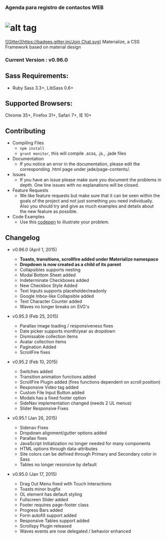 ### Agenda para registro de contactos WEB

![alt tag](https://raw.github.com/dogfalo/materialize/master/images/materialize.gif)
===========

[![Gitter](https://badges.gitter.im/Join Chat.svg)](https://gitter.im/Dogfalo/materialize?utm_source=badge&utm_medium=badge&utm_campaign=pr-badge&utm_content=badge)
Materialize, a CSS Framework based on material design

### Current Version : v0.96.0

## Sass Requirements:
- Ruby Sass 3.3+, LibSass 0.6+

## Supported Browsers:
Chrome 35+, Firefox 31+, Safari 7+, IE 10+

## Contributing
- Compiling Files
  - `npm install`
  - `grunt monitor`, this will compile .scss, .js., .jade files
- Documentation
  - If you notice an error in the documentation, please edit the corresponding .html page under jade/page-contents/.
- Issues
  - If you have an issue please make sure you document the problems in depth. One line issues with no explanations will be closed.
- Feature Requests
  - We like feature requests but make sure that it can be seen within the goals of the project and not just something you need individually. Also you should try and give as much examples and details about the new feature as possible.
- Code Examples
  - Use this [codepen](http://codepen.io/Dogfalo/pen/xbzPQV) to illustrate your problem.

## Changelog
- v0.96.0 (April 1, 2015)
  - **Toasts, transitions, scrollfire added under Materialize namespace**
  - **Dropdown is now created as a child of its parent**
  - Collapsibles supports nesting
  - Modal Bottom Sheet added
  - Indeterminate Checkboxes added
  - New Checkbox Style Added
  - Text Inputs supports placeholder/readonly
  - Google Inbox-like Collapsible added
  - Text Character Counter added
  - Waves no longer breaks on SVG's

- v0.95.3 (Feb 25, 2015)
  - Parallax image loading / responsiveness fixes
  - Date picker supports month/year as dropdown
  - Dismissable collection items
  - Avatar collection items
  - Pagination Added
  - ScrollFire fixes

- v0.95.2 (Feb 10, 2015)
  - Switches added
  - Transition animation functions added
  - ScrollFire Plugin added (fires functions dependent on scroll position)
  - Responsive Video tag added
  - Custom File Input Button added
  - Modals has a fixed footer option
  - SideNav implementation changed (needs 2 UL menus)
  - Slider Responsive Fixes

- v0.95.1 (Jan 26, 2015)
  - Sidenav Fixes
  - Dropdown alignment/gutter options added
  - Parallax fixes
  - JavaScript Initialization no longer needed for many components
  - HTML options through data-attributes
  - Site colors can be defined through Primary and Secondary color in Sass
  - Tables no longer resonsive by default

- v0.95.0 (Jan 17, 2015)
  - Drag Out Menu fixed with Touch Interactions
  - Toasts minor bugfix
  - OL element has default styling
  - Fullscreen Slider added
  - Footer requires page-footer class
  - Progress Bars added
  - Form autofill support added
  - Responsive Tables support added
  - Scrollspy Plugin released
  - Waves events are now delegated / behavior enhanced
